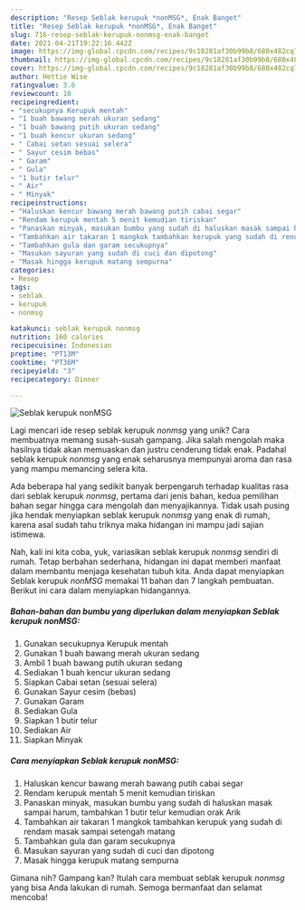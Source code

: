 ```yaml
---
description: "Resep Seblak kerupuk *nonMSG*, Enak Banget"
title: "Resep Seblak kerupuk *nonMSG*, Enak Banget"
slug: 716-resep-seblak-kerupuk-nonmsg-enak-banget
date: 2021-04-21T19:22:16.442Z
image: https://img-global.cpcdn.com/recipes/9c18281af30b99b8/680x482cq70/seblak-kerupuk-nonmsg-foto-resep-utama.jpg
thumbnail: https://img-global.cpcdn.com/recipes/9c18281af30b99b8/680x482cq70/seblak-kerupuk-nonmsg-foto-resep-utama.jpg
cover: https://img-global.cpcdn.com/recipes/9c18281af30b99b8/680x482cq70/seblak-kerupuk-nonmsg-foto-resep-utama.jpg
author: Hettie Wise
ratingvalue: 3.6
reviewcount: 10
recipeingredient:
- "secukupnya Kerupuk mentah"
- "1 buah bawang merah ukuran sedang"
- "1 buah bawang putih ukuran sedang"
- "1 buah kencur ukuran sedang"
- " Cabai setan sesuai selera"
- " Sayur cesim bebas"
- " Garam"
- " Gula"
- "1 butir telur"
- " Air"
- " Minyak"
recipeinstructions:
- "Haluskan kencur bawang merah bawang putih cabai segar"
- "Rendam kerupuk mentah 5 menit kemudian tiriskan"
- "Panaskan minyak, masukan bumbu yang sudah di haluskan masak sampai harum, tambahkan 1 butir telur kemudian orak Arik"
- "Tambahkan air takaran 1 mangkok tambahkan kerupuk yang sudah di rendam masak sampai setengah matang"
- "Tambahkan gula dan garam secukupnya"
- "Masukan sayuran yang sudah di cuci dan dipotong"
- "Masak hingga kerupuk matang sempurna"
categories:
- Resep
tags:
- seblak
- kerupuk
- nonmsg

katakunci: seblak kerupuk nonmsg 
nutrition: 160 calories
recipecuisine: Indonesian
preptime: "PT13M"
cooktime: "PT36M"
recipeyield: "3"
recipecategory: Dinner

---
```



![Seblak kerupuk *nonMSG*](https://img-global.cpcdn.com/recipes/9c18281af30b99b8/680x482cq70/seblak-kerupuk-nonmsg-foto-resep-utama.jpg)

Lagi mencari ide resep seblak kerupuk *nonmsg* yang unik? Cara membuatnya memang susah-susah gampang. Jika salah mengolah maka hasilnya tidak akan memuaskan dan justru cenderung tidak enak. Padahal seblak kerupuk *nonmsg* yang enak seharusnya mempunyai aroma dan rasa yang mampu memancing selera kita.



Ada beberapa hal yang sedikit banyak berpengaruh terhadap kualitas rasa dari seblak kerupuk *nonmsg*, pertama dari jenis bahan, kedua pemilihan bahan segar hingga cara mengolah dan menyajikannya. Tidak usah pusing jika hendak menyiapkan seblak kerupuk *nonmsg* yang enak di rumah, karena asal sudah tahu triknya maka hidangan ini mampu jadi sajian istimewa.


Nah, kali ini kita coba, yuk, variasikan seblak kerupuk *nonmsg* sendiri di rumah. Tetap berbahan sederhana, hidangan ini dapat memberi manfaat dalam membantu menjaga kesehatan tubuh kita. Anda dapat menyiapkan Seblak kerupuk *nonMSG* memakai 11 bahan dan 7 langkah pembuatan. Berikut ini cara dalam menyiapkan hidangannya.

<!--inarticleads1-->

##### Bahan-bahan dan bumbu yang diperlukan dalam menyiapkan Seblak kerupuk *nonMSG*:

1. Gunakan secukupnya Kerupuk mentah
1. Gunakan 1 buah bawang merah ukuran sedang
1. Ambil 1 buah bawang putih ukuran sedang
1. Sediakan 1 buah kencur ukuran sedang
1. Siapkan  Cabai setan (sesuai selera)
1. Gunakan  Sayur cesim (bebas)
1. Gunakan  Garam
1. Sediakan  Gula
1. Siapkan 1 butir telur
1. Sediakan  Air
1. Siapkan  Minyak




<!--inarticleads2-->

##### Cara menyiapkan Seblak kerupuk *nonMSG*:

1. Haluskan kencur bawang merah bawang putih cabai segar
1. Rendam kerupuk mentah 5 menit kemudian tiriskan
1. Panaskan minyak, masukan bumbu yang sudah di haluskan masak sampai harum, tambahkan 1 butir telur kemudian orak Arik
1. Tambahkan air takaran 1 mangkok tambahkan kerupuk yang sudah di rendam masak sampai setengah matang
1. Tambahkan gula dan garam secukupnya
1. Masukan sayuran yang sudah di cuci dan dipotong
1. Masak hingga kerupuk matang sempurna




Gimana nih? Gampang kan? Itulah cara membuat seblak kerupuk *nonmsg* yang bisa Anda lakukan di rumah. Semoga bermanfaat dan selamat mencoba!
